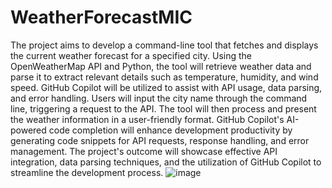 # WeatherForecastMIC
The project aims to develop a command-line tool that fetches and displays the current weather forecast for a specified city. Using the OpenWeatherMap API and Python, the tool will retrieve weather data and parse it to extract relevant details such as temperature, humidity, and wind speed. GitHub Copilot will be utilized to assist with API usage, data parsing, and error handling. Users will input the city name through the command line, triggering a request to the API. The tool will then process and present the weather information in a user-friendly format. GitHub Copilot's AI-powered code completion will enhance development productivity by generating code snippets for API requests, response handling, and error management. The project's outcome will showcase effective API integration, data parsing techniques, and the utilization of GitHub Copilot to streamline the development process.
![image](https://github.com/Avi2099GIT/WeatherForecastMIC/assets/129614979/d42950b5-4702-4d55-8913-7a0414abbf49)

